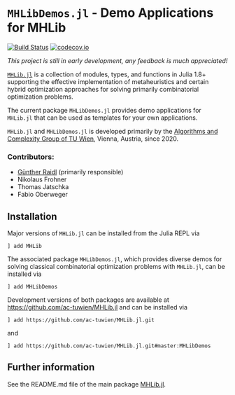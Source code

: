 # `MHLibDemos.jl` - Demo Applications for MHLib

[![Build Status](https://github.com/ac-tuwien/MHLib.jl/workflows/CI/badge.svg)](https://github.com/ac-tuwien/MHLib.jl/actions?query=workflow%3ACI+branch%3Amaster)
[![codecov.io](http://codecov.io/github/ac-tuwien/MHLib.jl/coverage.svg?branch=master)](http://codecov.io/github/ac-tuwien/MHLib.jl?branch=master)

_This project is still in early development, any feedback is much appreciated!_

[`MHLib.jl`](https://github.com/ac-tuwien/MHLib.jl) is a collection of modules, types, and functions  in Julia 1.8+ supporting
the effective implementation of metaheuristics and certain hybrid optimization approaches
for solving primarily  combinatorial optimization problems.

The current package `MHLibDemos.jl` provides demo applications for `MHLib.jl` that can be used as templates for your own applications.

`MHLib.jl` and `MHLibDemos.jl` is developed primarily by the
[Algorithms and Complexity Group of TU Wien](https://www.ac.tuwien.ac.at),
Vienna, Austria, since 2020.

### Contributors:

- [Günther Raidl](https://www.ac.tuwien.ac.at/raidl) (primarily responsible)
- Nikolaus Frohner
- Thomas Jatschka
- Fabio Oberweger

## Installation

Major versions of `MHLib.jl` can be installed from the Julia REPL via

    ] add MHLib

The associated package `MHLibDemos.jl`, which provides diverse demos for solving classical combinatorial optimization problems with `MHLib.jl`, can be installed via

    ] add MHLibDemos

Development versions of both packages are available at https://github.com/ac-tuwien/MHLib.jl and can be
installed via

    ] add https://github.com/ac-tuwien/MHLib.jl.git

and

    ] add https://github.com/ac-tuwien/MHLib.jl.git#master:MHLibDemos


## Further information

See the README.md file of the main package [MHLib.jl](https://github.com/ac-tuwien/MHLib.jl).